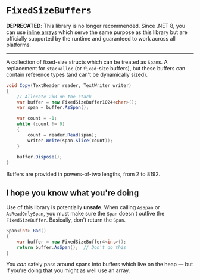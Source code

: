 `FixedSizeBuffers`
==================

**DEPRECATED**: This library is no longer recommended. Since .NET 8, you can use [inline arrays](https://learn.microsoft.com/en-us/dotnet/csharp/language-reference/proposals/csharp-12.0/inline-arrays) which serve the same purpose as this library but are officially supported by the runtime and guaranteed to work across all platforms.

------------------

A collection of fixed-size structs which can be treated as `Span`s. A replacement for `stackalloc` (or `fixed`-size buffers), but these buffers can contain reference types (and can't be dynamically sized).

```csharp
void Copy(TextReader reader, TextWriter writer)
{
    // Allocate 2kB on the stack
    var buffer = new FixedSizeBuffer1024<char>();
    var span = buffer.AsSpan();

    var count = -1;
    while (count != 0)
    {
        count = reader.Read(span);
        writer.Write(span.Slice(count));
    }
    
    buffer.Dispose();
}
```

Buffers are provided in powers-of-two lengths, from 2 to 8192.

I hope you know what you're doing
---------------------------------

Use of this library is potentially **unsafe**. When calling `AsSpan` or `AsReadOnlySpan`, you must make sure the `Span` doesn't outlive the `FixedSizeBuffer`. Basically, don't return the `Span`.

```csharp
Span<int> Bad()
{
    var buffer = new FixedSizeBuffer4<int>();
    return buffer.AsSpan();  // Don't do this
}
```

You _can_ safely pass around spans into buffers which live on the heap — but if you're doing that you might as well use an array.
